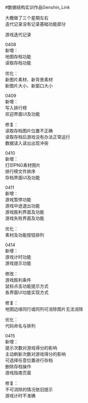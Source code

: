 #数据结构实训作品Genshin_Link

大概做了三个星期左右   
迭代记录没有记录基础功能部分

游戏迭代记录

0408   
新增：   
地图存档功能    
读取存档功能   

优化：   
新图片素材、新背景素材   
新图片大小、新窗口大小    

0409   
新增：   
写入排行榜   
欢迎界面UI及功能   

修复：    
读取存档图片位置不正确   
读取存档后游戏没有办法正常运行   
数据读入读出出现冲突   

0410   
新增：   
打印PNG素材图片    
排行榜文件排序     
存档界面UI及功能   

0411   
新增：   
游戏暂停功能    
游戏中途退出功能   
游戏胜利界面及功能   
游戏失败界面及功能   

优化：   
素材及功能按钮排列   

0414   
新增：   
游戏计时功能   
游戏提示功能   

修改：   
游戏胜利条件    
鼠标点击功能提示方式    
各界面UI功能实现方式    

修复：   
地图边缘同行或同列可消除图片无法消除   

优化：    
代码命名与排列   

0415   
新增：   
提示次数对游戏得分的影响   
主动刷新次数对游戏得分的影响    
可选择任意位置进行存档    
删除存档操作    
游戏指南页面    

修复：   
不可消除的情况依旧提示    
游戏计时不准确    

